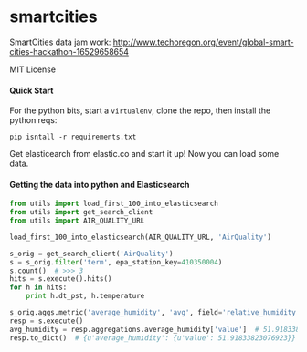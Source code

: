# smartcities
SmartCities data jam work: http://www.techoregon.org/event/global-smart-cities-hackathon-16529658654

MIT License

#### Quick Start

For the python bits, start a `virtualenv`, clone the repo, then install the python reqs:

```console
pip isntall -r requirements.txt
```

Get elasticearch from elastic.co and start it up! Now you can load some data.

#### Getting the data into python and Elasticsearch

```py
from utils import load_first_100_into_elasticsearch
from utils import get_search_client
from utils import AIR_QUALITY_URL

load_first_100_into_elasticsearch(AIR_QUALITY_URL, 'AirQuality')

s_orig = get_search_client('AirQuality')
s = s_orig.filter('term', epa_station_key=410350004)
s.count()  # >>> 3
hits = s.execute().hits()
for h in hits:
    print h.dt_pst, h.temperature

s_orig.aggs.metric('average_humidity', 'avg', field='relative_humidity')
resp = s.execute()
avg_humidity = resp.aggregations.average_humidity['value']  # 51.918338230
resp.to_dict()  # {u'average_humidity': {u'value': 51.91833823076923}}
```
